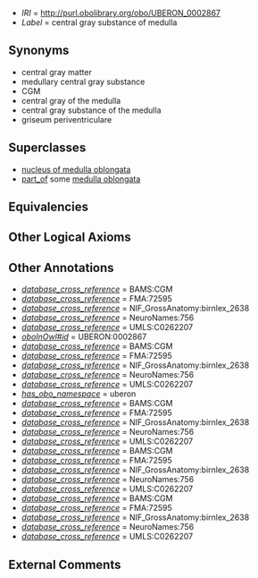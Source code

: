  * *IRI* = http://purl.obolibrary.org/obo/UBERON_0002867
 * *Label* = central gray substance of medulla

## Synonyms

 * central gray matter
 * medullary central gray substance
 * CGM
 * central gray of the medulla
 * central gray substance of the medulla
 * griseum periventriculare

## Superclasses

 * [nucleus of medulla oblongata](../../UBERON/35/UBERON_0007635.md)
 * [part_of](../../BFO/50/BFO_0000050.md) some [medulla oblongata](../../UBERON/96/UBERON_0001896.md)

## Equivalencies


## Other Logical Axioms


## Other Annotations

 * *[database_cross_reference](../../ef/oboInOwl#hasDbXref.md)* = BAMS:CGM
 * *[database_cross_reference](../../ef/oboInOwl#hasDbXref.md)* = FMA:72595
 * *[database_cross_reference](../../ef/oboInOwl#hasDbXref.md)* = NIF_GrossAnatomy:birnlex_2638
 * *[database_cross_reference](../../ef/oboInOwl#hasDbXref.md)* = NeuroNames:756
 * *[database_cross_reference](../../ef/oboInOwl#hasDbXref.md)* = UMLS:C0262207
 * *[oboInOwl#id](../../id/oboInOwl#id.md)* = UBERON:0002867
 * *[database_cross_reference](../../ef/oboInOwl#hasDbXref.md)* = BAMS:CGM
 * *[database_cross_reference](../../ef/oboInOwl#hasDbXref.md)* = FMA:72595
 * *[database_cross_reference](../../ef/oboInOwl#hasDbXref.md)* = NIF_GrossAnatomy:birnlex_2638
 * *[database_cross_reference](../../ef/oboInOwl#hasDbXref.md)* = NeuroNames:756
 * *[database_cross_reference](../../ef/oboInOwl#hasDbXref.md)* = UMLS:C0262207
 * *[has_obo_namespace](../../ce/oboInOwl#hasOBONamespace.md)* = uberon
 * *[database_cross_reference](../../ef/oboInOwl#hasDbXref.md)* = BAMS:CGM
 * *[database_cross_reference](../../ef/oboInOwl#hasDbXref.md)* = FMA:72595
 * *[database_cross_reference](../../ef/oboInOwl#hasDbXref.md)* = NIF_GrossAnatomy:birnlex_2638
 * *[database_cross_reference](../../ef/oboInOwl#hasDbXref.md)* = NeuroNames:756
 * *[database_cross_reference](../../ef/oboInOwl#hasDbXref.md)* = UMLS:C0262207
 * *[database_cross_reference](../../ef/oboInOwl#hasDbXref.md)* = BAMS:CGM
 * *[database_cross_reference](../../ef/oboInOwl#hasDbXref.md)* = FMA:72595
 * *[database_cross_reference](../../ef/oboInOwl#hasDbXref.md)* = NIF_GrossAnatomy:birnlex_2638
 * *[database_cross_reference](../../ef/oboInOwl#hasDbXref.md)* = NeuroNames:756
 * *[database_cross_reference](../../ef/oboInOwl#hasDbXref.md)* = UMLS:C0262207
 * *[database_cross_reference](../../ef/oboInOwl#hasDbXref.md)* = BAMS:CGM
 * *[database_cross_reference](../../ef/oboInOwl#hasDbXref.md)* = FMA:72595
 * *[database_cross_reference](../../ef/oboInOwl#hasDbXref.md)* = NIF_GrossAnatomy:birnlex_2638
 * *[database_cross_reference](../../ef/oboInOwl#hasDbXref.md)* = NeuroNames:756
 * *[database_cross_reference](../../ef/oboInOwl#hasDbXref.md)* = UMLS:C0262207

## External Comments

